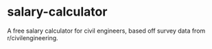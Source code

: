 # salary-calculator
A free salary calculator for civil engineers, based off survey data from r/civilengineering. 
